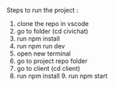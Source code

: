 Steps to run the project : 
1. clone the repo in vscode
2. go to folder  (cd civichat)
3. run npm install
4. run npm run dev
5. open new terminal
6. go to project repo folder
7. go to client (cd client)
8. run npm install
9. run npm start
